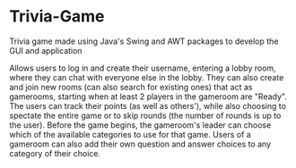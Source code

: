 # Trivia-Game
Trivia game made using Java's Swing and AWT packages to develop the GUI and application

Allows users to log in and create their username, entering a lobby room, where they can chat with everyone else in the lobby.
They can also create and join new rooms (can also search for existing ones) that act as gamerooms, starting when at least 2 players in the gameroom are "Ready".
The users can track their points (as well as others'), while also choosing to spectate the entire game or to skip rounds (the number of rounds is up to the user).
Before the game begins, the gameroom's leader can choose which of the available categories to use for that game.
Users of a gameroom can also add their own question and answer choices to any category of their choice.
